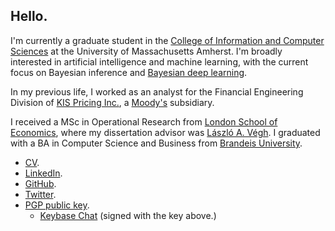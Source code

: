 ## Hello.

I'm currently a graduate student in the [College of Information and Computer Sciences](https://www.cics.umass.edu/) at the University of Massachusetts Amherst. I'm broadly interested in artificial intelligence and machine learning, with the current focus on Bayesian inference and [Bayesian deep learning](https://link.iamblogger.net/bdl-exp).

In my previous life, I worked as an analyst for the Financial Engineering Division of [KIS Pricing Inc.](https://eng.bond.co.kr), a [Moody's](https://www.moodys.com/) subsidiary.

I received a MSc in Operational Research from [London School of Economics](https://www.lse.ac.uk), where my dissertation advisor was [László A. Végh](http://personal.lse.ac.uk/veghl/). I graduated with a BA in Computer Science and Business from [Brandeis University](https://www.brandeis.edu/).

* [CV](https://link.iamblogger.net/vt-5z).
* [LinkedIn](https://link.iamblogger.net/linkedin).
* [GitHub](https://link.iamblogger.net/githubrepos).
* [Twitter](https://link.iamblogger.net/twitter).
* [PGP public key](https://link.iamblogger.net/pgppublic).
  * [Keybase Chat](https://link.iamblogger.net/keybase) (signed with the key above.)

